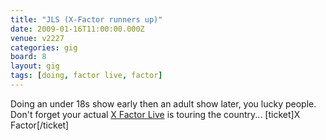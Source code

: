 ```yaml
---
title: "JLS (X-Factor runners up)"
date: 2009-01-16T11:00:00.000Z
venue: v2227
categories: gig
board: 8
layout: gig
tags: [doing, factor live, factor]
---
```

Doing an under 18s show early then an adult show later, you lucky people. 
Don't forget your actual <a href="http://www.clarkeology.com/tickets/x+factor+live">X Factor Live</a> is touring the country...
[ticket]X Factor[/ticket]